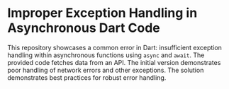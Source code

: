# Improper Exception Handling in Asynchronous Dart Code

This repository showcases a common error in Dart: insufficient exception handling within asynchronous functions using `async` and `await`.  The provided code fetches data from an API.  The initial version demonstrates poor handling of network errors and other exceptions.  The solution demonstrates best practices for robust error handling.